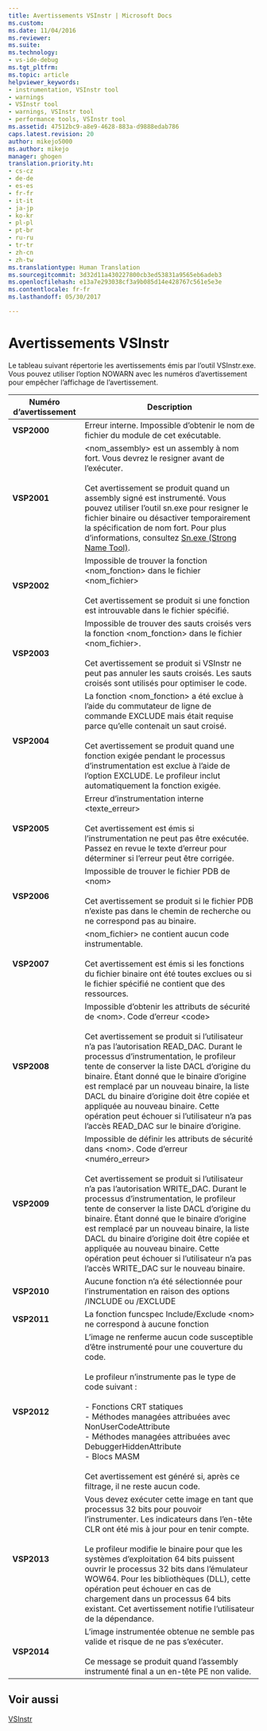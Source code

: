 ```yaml
---
title: Avertissements VSInstr | Microsoft Docs
ms.custom: 
ms.date: 11/04/2016
ms.reviewer: 
ms.suite: 
ms.technology:
- vs-ide-debug
ms.tgt_pltfrm: 
ms.topic: article
helpviewer_keywords:
- instrumentation, VSInstr tool
- warnings
- VSInstr tool
- warnings, VSInstr tool
- performance tools, VSInstr tool
ms.assetid: 47512bc9-a8e9-4628-883a-d9888edab786
caps.latest.revision: 20
author: mikejo5000
ms.author: mikejo
manager: ghogen
translation.priority.ht:
- cs-cz
- de-de
- es-es
- fr-fr
- it-it
- ja-jp
- ko-kr
- pl-pl
- pt-br
- ru-ru
- tr-tr
- zh-cn
- zh-tw
ms.translationtype: Human Translation
ms.sourcegitcommit: 3d32d11a430227800cb3ed53831a9565eb6adeb3
ms.openlocfilehash: e13a7e293038cf3a9b085d14e428767c561e5e3e
ms.contentlocale: fr-fr
ms.lasthandoff: 05/30/2017

---
```

# <a name="vsinstr-warnings"></a>Avertissements VSInstr
Le tableau suivant répertorie les avertissements émis par l’outil VSInstr.exe. Vous pouvez utiliser l’option NOWARN avec les numéros d’avertissement pour empêcher l’affichage de l’avertissement.  
  
|Numéro d’avertissement|Description|  
|--------------------|-----------------|  
|**VSP2000**|Erreur interne. Impossible d’obtenir le nom de fichier du module de cet exécutable.|  
|**VSP2001**|\<nom_assembly> est un assembly à nom fort. Vous devrez le resigner avant de l’exécuter.<br /><br /> Cet avertissement se produit quand un assembly signé est instrumenté. Vous pouvez utiliser l’outil sn.exe pour resigner le fichier binaire ou désactiver temporairement la spécification de nom fort. Pour plus d’informations, consultez [Sn.exe (Strong Name Tool)](/dotnet/framework/tools/sn-exe-strong-name-tool).|  
|**VSP2002**|Impossible de trouver la fonction \<nom_fonction> dans le fichier \<nom_fichier><br /><br /> Cet avertissement se produit si une fonction est introuvable dans le fichier spécifié.|  
|**VSP2003**|Impossible de trouver des sauts croisés vers la fonction \<nom_fonction> dans le fichier \<nom_fichier>.<br /><br /> Cet avertissement se produit si VSInstr ne peut pas annuler les sauts croisés. Les sauts croisés sont utilisés pour optimiser le code.|  
|**VSP2004**|La fonction \<nom_fonction> a été exclue à l’aide du commutateur de ligne de commande EXCLUDE mais était requise parce qu’elle contenait un saut croisé.<br /><br /> Cet avertissement se produit quand une fonction exigée pendant le processus d’instrumentation est exclue à l’aide de l’option EXCLUDE. Le profileur inclut automatiquement la fonction exigée.|  
|**VSP2005**|Erreur d’instrumentation interne \<texte_erreur><br /><br /> Cet avertissement est émis si l’instrumentation ne peut pas être exécutée. Passez en revue le texte d’erreur pour déterminer si l’erreur peut être corrigée.|  
|**VSP2006**|Impossible de trouver le fichier PDB de \<nom><br /><br /> Cet avertissement se produit si le fichier PDB n’existe pas dans le chemin de recherche ou ne correspond pas au binaire.|  
|**VSP2007**|\<nom_fichier> ne contient aucun code instrumentable.<br /><br /> Cet avertissement est émis si les fonctions du fichier binaire ont été toutes exclues ou si le fichier spécifié ne contient que des ressources.|  
|**VSP2008**|Impossible d’obtenir les attributs de sécurité de \<nom>. Code d’erreur \<code><br /><br /> Cet avertissement se produit si l’utilisateur n’a pas l’autorisation READ_DAC. Durant le processus d’instrumentation, le profileur tente de conserver la liste DACL d’origine du binaire. Étant donné que le binaire d’origine est remplacé par un nouveau binaire, la liste DACL du binaire d’origine doit être copiée et appliquée au nouveau binaire. Cette opération peut échouer si l’utilisateur n’a pas l’accès READ_DAC sur le binaire d’origine.|  
|**VSP2009**|Impossible de définir les attributs de sécurité dans \<nom>. Code d’erreur \<numéro_erreur><br /><br /> Cet avertissement se produit si l’utilisateur n’a pas l’autorisation WRITE_DAC. Durant le processus d’instrumentation, le profileur tente de conserver la liste DACL d’origine du binaire. Étant donné que le binaire d’origine est remplacé par un nouveau binaire, la liste DACL du binaire d’origine doit être copiée et appliquée au nouveau binaire. Cette opération peut échouer si l’utilisateur n’a pas l’accès WRITE_DAC sur le nouveau binaire.|  
|**VSP2010**|Aucune fonction n’a été sélectionnée pour l’instrumentation en raison des options /INCLUDE ou /EXCLUDE|  
|**VSP2011**|La fonction funcspec Include/Exclude \<nom> ne correspond à aucune fonction|  
|**VSP2012**|L’image ne renferme aucun code susceptible d’être instrumenté pour une couverture du code.<br /><br /> Le profileur n’instrumente pas le type de code suivant :<br /><br /> -   Fonctions CRT statiques<br />-   Méthodes managées attribuées avec NonUserCodeAttribute<br />-   Méthodes managées attribuées avec DebuggerHiddenAttribute<br />-   Blocs MASM<br /><br /> Cet avertissement est généré si, après ce filtrage, il ne reste aucun code.|  
|**VSP2013**|Vous devez exécuter cette image en tant que processus 32 bits pour pouvoir l’instrumenter. Les indicateurs dans l’en-tête CLR ont été mis à jour pour en tenir compte.<br /><br /> Le profileur modifie le binaire pour que les systèmes d’exploitation 64 bits puissent ouvrir le processus 32 bits dans l’émulateur WOW64. Pour les bibliothèques (DLL), cette opération peut échouer en cas de chargement dans un processus 64 bits existant. Cet avertissement notifie l’utilisateur de la dépendance.|  
|**VSP2014**|L’image instrumentée obtenue ne semble pas valide et risque de ne pas s’exécuter.<br /><br /> Ce message se produit quand l’assembly instrumenté final a un en-tête PE non valide.|  
  
## <a name="see-also"></a>Voir aussi  
 [VSInstr](../profiling/vsinstr.md)
